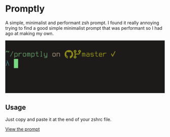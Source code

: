 # Promptly
A simple, minimalist and performant zsh prompt. I found it really annoying trying to find a good simple minimalist prompt that was performant so I had ago at making my own.

![](promptly.png)

## Usage
Just copy and paste it at the end of your zshrc file.

[View the prompt](zshrc)
